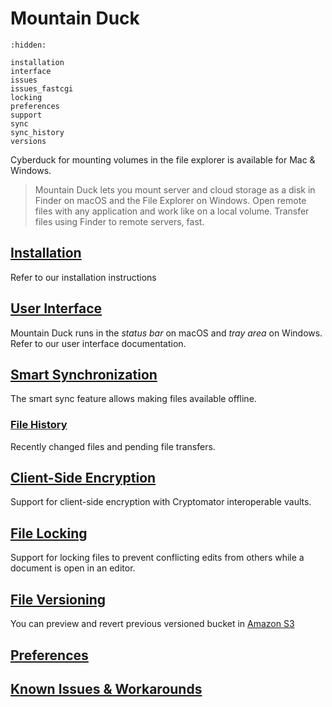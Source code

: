 Mountain Duck
====

```{toctree}
:hidden:

installation
interface
issues
issues_fastcgi
locking
preferences
support
sync
sync_history
versions
```

Cyberduck for mounting volumes in the file explorer is available for Mac & Windows.

> Mountain Duck lets you mount server and cloud storage as a disk in Finder on macOS and the File Explorer on Windows. Open remote files with any application and work like on a local volume. Transfer files using Finder to remote servers, fast.

## [Installation](installation.md)

Refer to our installation instructions

## [User Interface](interface.md)

Mountain Duck runs in the *status bar* on macOS and *tray area* on Windows. Refer to our user interface documentation.

## [Smart Synchronization](sync.md)

The smart sync feature allows making files available offline.

### [File History](sync_history.md)

Recently changed files and pending file transfers.

## [Client-Side Encryption](../cryptomator/index.md)

Support for client-side encryption with Cryptomator interoperable vaults.

## [File Locking](locking.md)

Support for locking files to prevent conflicting edits from others while a document is open in an editor.

## [File Versioning](versions.md)

You can preview and revert previous versioned bucket in [Amazon S3](../protocols/s3/index.md)

## [Preferences](preferences.md)

## [Known Issues & Workarounds](issues.md)
